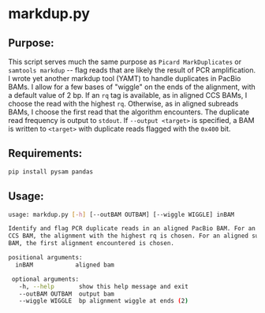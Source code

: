 # markdup.py

## Purpose:

This script serves much the same purpose as `Picard MarkDuplicates` or `samtools
markdup` -- flag reads that are likely the result of PCR amplification.  I wrote
yet another markdup tool (YAMT) to handle duplicates in PacBio BAMs. I allow
for a few bases of "wiggle" on the ends of the alignment, with a default value
of 2 bp. If an `rq` tag is available, as in aligned CCS BAMs, I choose the read
with the highest `rq`.  Otherwise, as in aligned subreads BAMs, I choose the
first read that the algorithm encounters. The duplicate read frequency is output
to `stdout`.  If `--output <target>` is specified, a BAM is written to
`<target>` with duplicate reads flagged with the `0x400` bit.

## Requirements:

```bash
pip install pysam pandas
```

## Usage:

```bash
usage: markdup.py [-h] [--outBAM OUTBAM] [--wiggle WIGGLE] inBAM

Identify and flag PCR duplicate reads in an aligned PacBio BAM. For an aligned
CCS BAM, the alignment with the highest rq is chosen. For an aligned subreads
BAM, the first alignment encountered is chosen.

positional arguments:
  inBAM            aligned bam

 optional arguments:
   -h, --help       show this help message and exit
   --outBAM OUTBAM  output bam
   --wiggle WIGGLE  bp alignment wiggle at ends (2)
```
